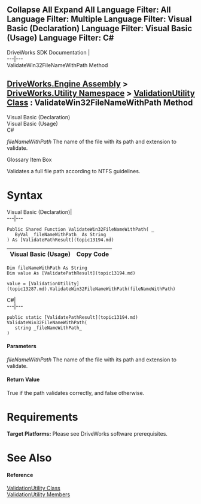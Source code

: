        

 Collapse All Expand All  Language Filter: All  Language Filter: Multiple  Language Filter: Visual Basic (Declaration) Language Filter: Visual Basic (Usage) Language Filter: C#  
---  
DriveWorks SDK Documentation  |   
---|---  
ValidateWin32FileNameWithPath Method   
  
[DriveWorks.Engine Assembly](topic2156.md) > [DriveWorks.Utility Namespace](topic13190.md) > [ValidationUtility Class](topic13287.md) : ValidateWin32FileNameWithPath Method  
---  
  
Visual Basic (Declaration)    
Visual Basic (Usage)    
C# 

_fileNameWithPath_
    The name of the file with its path and extension to validate.

Glossary Item Box

Validates a full file path according to NTFS guidelines. 

# Syntax

Visual Basic (Declaration)|   
---|---  
      
    
    Public Shared Function ValidateWin32FileNameWithPath( _
       ByVal _fileNameWithPath_ As String _
    ) As [ValidatePathResult](topic13194.md)  
  
Visual Basic (Usage)| Copy Code  
---|---  
      
    
    Dim fileNameWithPath As String
    Dim value As [ValidatePathResult](topic13194.md)
     
    value = [ValidationUtility](topic13287.md).ValidateWin32FileNameWithPath(fileNameWithPath)  
  
C#|   
---|---  
      
    
    public static [ValidatePathResult](topic13194.md) ValidateWin32FileNameWithPath( 
       string _fileNameWithPath_
    )  
  
#### Parameters

 _fileNameWithPath_
    The name of the file with its path and extension to validate.

#### Return Value

True if the path validates correctly, and false otherwise.

# Requirements

**Target Platforms:** Please see DriveWorks software prerequisites.

# See Also

#### Reference

[ValidationUtility Class](topic13287.md)   
[ValidationUtility Members](topic13288.md)


